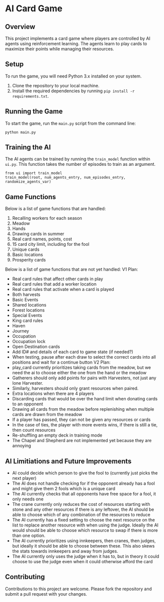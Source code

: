 AI Card Game
============

Overview
--------
This project implements a card game where players are controlled by AI agents using reinforcement learning. The agents learn to play cards to maximize their points while managing their resources.

Setup
-----
To run the game, you will need Python 3.x installed on your system.

1. Clone the repository to your local machine.
2. Install the required dependencies by running `pip install -r requirements.txt`.

Running the Game
----------------
To start the game, run the `main.py` script from the command line:

```
python main.py
```

Training the AI
---------------
The AI agents can be trained by running the `train_model` function within `ui.py`. This function takes the number of episodes to train as an argument.

```
from ui import train_model
train_model(root, num_agents_entry, num_episodes_entry, randomize_agents_var)
```

Game Functions
---------------
Below is a list of game functions that are handled:

1. Recalling workers for each season
2. Meadow
3. Hands
4. Drawing cards in summer
5. Real card names, points, cost
6. 15 card city limit, including for the fool
7. Unique cards
8. Basic locations
9. Prosperity cards

Below is a list of game functions that are not yet handled:
V1 Plan:
- Real card rules that affect other cards in play
- Real card rules that add a worker location
- Real card rules that activate when a card is played
- Both harvests
- Basic Events
- Shared locations
- Forest locations
- Special Events
- King card rules
- Haven
- Journey
- Occupation
- Occupation lock
- Open Destination cards
- Add ID# and details of each card to game state (if needed?)
- When testing, pause after each draw to select the correct cards into all positions and wait for a continue button
V2 Plan:
- play_card currently prioritizes taking cards from the meadow, but we need the ai to choose either the one from the hand or the meadow
- Gatherers should only add points for pairs with Harvesters, not just any lone Harvester.
- Similarly, harvesters should only grant resources when paired.
- Extra locations when there are 4 players
- Discarding cards that would be over the hand limit when donating cards to an opponent
- Drawing all cards from the meadow before replenishing when multiple cards are drawn from the meadow
- If a player has passed, they can not be given any resources or cards
- In the case of ties, the player with more events wins, if there is still a tie, then count resources
- Re-shuffling an empty deck in training mode
- The Chapel and Shepherd are not implemented yet because they are annoying

AI Limitiations and Future Improvements
---------------
- AI could decide which person to give the fool to (currently just picks the next player)
- The AI does not handle checking for if the opponent already has a fool and might give them 2 fools which is a unique card
- The AI currently checks that all opponents have free space for a fool, it only needs one
- The crane currently only reduces the cost of resources starting with stone and any other resources if there is any leftover, the AI should be able to choose which of any combination of the resources to reduce
- The AI currently has a fixed setting to choose the next resource on the list to replace another resource with when using the judge. Ideally the AI would should be able to choose which resource to swap if there is more than one option. 
- The AI currently prioritizes using innkeepers, then cranes, then judges, but ideally it should be able to choose between these. This also skews the stats towards innkeepers and away from judges. 
- The AI currently only uses the judge when it has to, but in theory it could choose to use the judge even when it could otherwise afford the card

Contributing
------------
Contributions to this project are welcome. Please fork the repository and submit a pull request with your changes.
